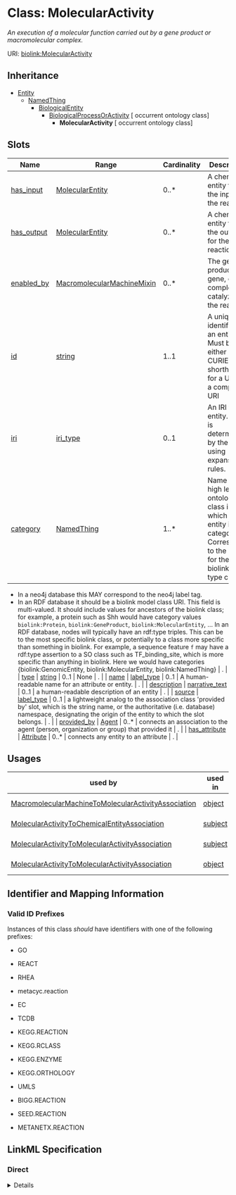 # Class: MolecularActivity
_An execution of a molecular function carried out by a gene product or macromolecular complex._





URI: [biolink:MolecularActivity](https://w3id.org/biolink/vocab/MolecularActivity)




## Inheritance

* [Entity](Entity.md)
    * [NamedThing](NamedThing.md)
        * [BiologicalEntity](BiologicalEntity.md)
            * [BiologicalProcessOrActivity](BiologicalProcessOrActivity.md) [ occurrent ontology class]
                * **MolecularActivity** [ occurrent ontology class]




## Slots

| Name | Range | Cardinality | Description  | Info |
| ---  | --- | --- | --- | --- |
| [has_input](has_input.md) | [MolecularEntity](MolecularEntity.md) | 0..* | A chemical entity that is the input for the reaction  | . |
| [has_output](has_output.md) | [MolecularEntity](MolecularEntity.md) | 0..* | A chemical entity that is the output for the reaction  | . |
| [enabled_by](enabled_by.md) | [MacromolecularMachineMixin](MacromolecularMachineMixin.md) | 0..* | The gene product, gene, or complex that catalyzes the reaction  | . |
| [id](id.md) | [string](string.md) | 1..1 | A unique identifier for an entity. Must be either a CURIE shorthand for a URI or a complete URI  | . |
| [iri](iri.md) | [iri_type](iri_type.md) | 0..1 | An IRI for an entity. This is determined by the id using expansion rules.  | . |
| [category](category.md) | [NamedThing](NamedThing.md) | 1..* | Name of the high level ontology class in which this entity is categorized. Corresponds to the label for the biolink entity type class.
 * In a neo4j database this MAY correspond to the neo4j label tag.
 * In an RDF database it should be a biolink model class URI.
This field is multi-valued. It should include values for ancestors of the biolink class; for example, a protein such as Shh would have category values `biolink:Protein`, `biolink:GeneProduct`, `biolink:MolecularEntity`, ...
In an RDF database, nodes will typically have an rdf:type triples. This can be to the most specific biolink class, or potentially to a class more specific than something in biolink. For example, a sequence feature `f` may have a rdf:type assertion to a SO class such as TF_binding_site, which is more specific than anything in biolink. Here we would have categories {biolink:GenomicEntity, biolink:MolecularEntity, biolink:NamedThing}  | . |
| [type](type.md) | [string](string.md) | 0..1 | None  | . |
| [name](name.md) | [label_type](label_type.md) | 0..1 | A human-readable name for an attribute or entity.  | . |
| [description](description.md) | [narrative_text](narrative_text.md) | 0..1 | a human-readable description of an entity  | . |
| [source](source.md) | [label_type](label_type.md) | 0..1 | a lightweight analog to the association class 'provided by' slot, which is the string name, or the authoritative (i.e. database) namespace, designating the origin of the entity to which the slot belongs.  | . |
| [provided_by](provided_by.md) | [Agent](Agent.md) | 0..* | connects an association to the agent (person, organization or group) that provided it  | . |
| [has_attribute](has_attribute.md) | [Attribute](Attribute.md) | 0..* | connects any entity to an attribute  | . |


## Usages


| used by | used in | type | used |
| ---  | --- | --- | --- |
| [MacromolecularMachineToMolecularActivityAssociation](MacromolecularMachineToMolecularActivityAssociation.md) | [object](object.md) | range | molecular activity |
| [MolecularActivityToChemicalEntityAssociation](MolecularActivityToChemicalEntityAssociation.md) | [subject](subject.md) | range | molecular activity |
| [MolecularActivityToMolecularActivityAssociation](MolecularActivityToMolecularActivityAssociation.md) | [subject](subject.md) | range | molecular activity |
| [MolecularActivityToMolecularActivityAssociation](MolecularActivityToMolecularActivityAssociation.md) | [object](object.md) | range | molecular activity |



## Identifier and Mapping Information


### Valid ID Prefixes

Instances of this class *should* have identifiers with one of the following prefixes:

* GO

* REACT

* RHEA

* metacyc.reaction

* EC

* TCDB

* KEGG.REACTION

* KEGG.RCLASS

* KEGG.ENZYME

* KEGG.ORTHOLOGY

* UMLS

* BIGG.REACTION

* SEED.REACTION

* METANETX.REACTION










## LinkML Specification

<!-- TODO: investigate https://stackoverflow.com/questions/37606292/how-to-create-tabbed-code-blocks-in-mkdocs-or-sphinx -->

### Direct

<details>
```yaml
name: molecular activity
id_prefixes:
- GO
- REACT
- RHEA
- metacyc.reaction
- EC
- TCDB
- KEGG.REACTION
- KEGG.RCLASS
- KEGG.ENZYME
- KEGG.ORTHOLOGY
- UMLS
- BIGG.REACTION
- SEED.REACTION
- METANETX.REACTION
aliases:
- molecular function
- molecular event
- reaction
exact_mappings:
- GO:0003674
- STY:T044
description: An execution of a molecular function carried out by a gene product or
  macromolecular complex.
from_schema: https://w3id.org/biolink/biolink-model
is_a: biological process or activity
mixins:
- occurrent
- ontology class
slot_usage:
  has input:
    name: has input
    description: A chemical entity that is the input for the reaction
    range: molecular entity
  has output:
    name: has output
    description: A chemical entity that is the output for the reaction
    range: molecular entity
  enabled by:
    name: enabled by
    description: The gene product, gene, or complex that catalyzes the reaction
    range: macromolecular machine mixin

```
</details>

### Induced

<details>
```yaml
name: molecular activity
id_prefixes:
- GO
- REACT
- RHEA
- metacyc.reaction
- EC
- TCDB
- KEGG.REACTION
- KEGG.RCLASS
- KEGG.ENZYME
- KEGG.ORTHOLOGY
- UMLS
- BIGG.REACTION
- SEED.REACTION
- METANETX.REACTION
aliases:
- molecular function
- molecular event
- reaction
exact_mappings:
- GO:0003674
- STY:T044
description: An execution of a molecular function carried out by a gene product or
  macromolecular complex.
from_schema: https://w3id.org/biolink/biolink-model
is_a: biological process or activity
mixins:
- occurrent
- ontology class
slot_usage:
  has input:
    name: has input
    description: A chemical entity that is the input for the reaction
    range: molecular entity
  has output:
    name: has output
    description: A chemical entity that is the output for the reaction
    range: molecular entity
  enabled by:
    name: enabled by
    description: The gene product, gene, or complex that catalyzes the reaction
    range: macromolecular machine mixin
attributes:
  has input:
    name: has input
    description: A chemical entity that is the input for the reaction
    from_schema: https://w3id.org/biolink/biolink-model
    is_a: has participant
    domain: occurrent
    multivalued: true
    inherited: true
    alias: has_input
    owner: molecular activity
    range: molecular entity
  has output:
    name: has output
    description: A chemical entity that is the output for the reaction
    from_schema: https://w3id.org/biolink/biolink-model
    is_a: has participant
    domain: occurrent
    multivalued: true
    inherited: true
    alias: has_output
    owner: molecular activity
    range: molecular entity
  enabled by:
    name: enabled by
    description: The gene product, gene, or complex that catalyzes the reaction
    from_schema: https://w3id.org/biolink/biolink-model
    is_a: has participant
    domain: biological process or activity
    multivalued: true
    inherited: true
    alias: enabled_by
    owner: molecular activity
    inverse: enables
    range: macromolecular machine mixin
  id:
    name: id
    exact_mappings:
    - alliancegenome:primaryId
    - gff3:ID
    - gpi:DB_Object_ID
    description: A unique identifier for an entity. Must be either a CURIE shorthand
      for a URI or a complete URI
    in_subset:
    - translator_minimal
    from_schema: https://w3id.org/biolink/biolink-model
    identifier: true
    alias: id
    owner: molecular activity
    range: string
    required: true
  iri:
    name: iri
    exact_mappings:
    - WIKIDATA_PROPERTY:P854
    description: An IRI for an entity. This is determined by the id using expansion
      rules.
    in_subset:
    - translator_minimal
    - samples
    from_schema: https://w3id.org/biolink/biolink-model
    alias: iri
    owner: molecular activity
    range: iri type
  category:
    name: category
    description: "Name of the high level ontology class in which this entity is categorized.\
      \ Corresponds to the label for the biolink entity type class.\n * In a neo4j\
      \ database this MAY correspond to the neo4j label tag.\n * In an RDF database\
      \ it should be a biolink model class URI.\nThis field is multi-valued. It should\
      \ include values for ancestors of the biolink class; for example, a protein\
      \ such as Shh would have category values `biolink:Protein`, `biolink:GeneProduct`,\
      \ `biolink:MolecularEntity`, ...\nIn an RDF database, nodes will typically have\
      \ an rdf:type triples. This can be to the most specific biolink class, or potentially\
      \ to a class more specific than something in biolink. For example, a sequence\
      \ feature `f` may have a rdf:type assertion to a SO class such as TF_binding_site,\
      \ which is more specific than anything in biolink. Here we would have categories\
      \ {biolink:GenomicEntity, biolink:MolecularEntity, biolink:NamedThing}"
    in_subset:
    - translator_minimal
    from_schema: https://w3id.org/biolink/biolink-model
    is_a: type
    domain: entity
    multivalued: true
    designates_type: true
    alias: category
    owner: molecular activity
    is_class_field: true
    range: named thing
    required: true
  type:
    name: type
    exact_mappings:
    - alliancegenome:soTermId
    - gff3:type
    - gpi:DB_Object_Type
    from_schema: https://w3id.org/biolink/biolink-model
    slot_uri: rdf:type
    alias: type
    owner: molecular activity
    range: string
  name:
    name: name
    aliases:
    - label
    - display name
    - title
    exact_mappings:
    - gff3:Name
    - gpi:DB_Object_Name
    narrow_mappings:
    - dct:title
    - WIKIDATA_PROPERTY:P1476
    description: A human-readable name for an attribute or entity.
    in_subset:
    - translator_minimal
    - samples
    from_schema: https://w3id.org/biolink/biolink-model
    slot_uri: rdfs:label
    alias: name
    owner: molecular activity
    range: label type
  description:
    name: description
    aliases:
    - definition
    exact_mappings:
    - IAO:0000115
    - skos:definitions
    narrow_mappings:
    - gff3:Description
    description: a human-readable description of an entity
    in_subset:
    - translator_minimal
    from_schema: https://w3id.org/biolink/biolink-model
    slot_uri: dct:description
    alias: description
    owner: molecular activity
    range: narrative text
  source:
    name: source
    description: a lightweight analog to the association class 'provided by' slot,
      which is the string name, or the authoritative (i.e. database) namespace, designating
      the origin of the entity to which the slot belongs.
    in_subset:
    - translator_minimal
    from_schema: https://w3id.org/biolink/biolink-model
    alias: source
    owner: molecular activity
    range: label type
  provided by:
    name: provided by
    exact_mappings:
    - pav:providedBy
    description: connects an association to the agent (person, organization or group)
      that provided it
    deprecated: This slot is deprecated and replaced by a set of more precise slots
      for describing the source retrieval provenance of an Association.  These include
      'knowledge source' and its descendants 'primary knowledge source', 'original
      knowledge source', and 'aggregator knowledge source'.
    from_schema: https://w3id.org/biolink/biolink-model
    is_a: association slot
    domain: association
    multivalued: true
    alias: provided_by
    owner: molecular activity
    range: agent
  has attribute:
    name: has attribute
    exact_mappings:
    - SIO:000008
    close_mappings:
    - OBI:0001927
    narrow_mappings:
    - OBAN:association_has_subject_property
    - OBAN:association_has_object_property
    - CPT:has_possibly_included_panel_element
    - DRUGBANK:category
    - EFO:is_executed_in
    - HANCESTRO:0301
    - LOINC:has_action_guidance
    - LOINC:has_adjustment
    - LOINC:has_aggregation_view
    - LOINC:has_approach_guidance
    - LOINC:has_divisor
    - LOINC:has_exam
    - LOINC:has_method
    - LOINC:has_modality_subtype
    - LOINC:has_object_guidance
    - LOINC:has_scale
    - LOINC:has_suffix
    - LOINC:has_time_aspect
    - LOINC:has_time_modifier
    - LOINC:has_timing_of
    - NCIT:R88
    - NCIT:eo_disease_has_property_or_attribute
    - NCIT:has_data_element
    - NCIT:has_pharmaceutical_administration_method
    - NCIT:has_pharmaceutical_basic_dose_form
    - NCIT:has_pharmaceutical_intended_site
    - NCIT:has_pharmaceutical_release_characteristics
    - NCIT:has_pharmaceutical_state_of_matter
    - NCIT:has_pharmaceutical_transformation
    - NCIT:is_qualified_by
    - NCIT:qualifier_applies_to
    - NCIT:role_has_domain
    - NCIT:role_has_range
    - INO:0000154
    - HANCESTRO:0308
    - OMIM:has_inheritance_type
    - ORPHA:C016
    - ORPHA:C017
    - RO:0000053
    - RO:0000086
    - RO:0000087
    - SNOMED:has_access
    - SNOMED:has_clinical_course
    - SNOMED:has_count_of_base_of_active_ingredient
    - SNOMED:has_dose_form_administration_method
    - SNOMED:has_dose_form_release_characteristic
    - SNOMED:has_dose_form_transformation
    - SNOMED:has_finding_context
    - SNOMED:has_finding_informer
    - SNOMED:has_inherent_attribute
    - SNOMED:has_intent
    - SNOMED:has_interpretation
    - SNOMED:has_laterality
    - SNOMED:has_measurement_method
    - SNOMED:has_method
    - SNOMED:has_priority
    - SNOMED:has_procedure_context
    - SNOMED:has_process_duration
    - SNOMED:has_property
    - SNOMED:has_revision_status
    - SNOMED:has_scale_type
    - SNOMED:has_severity
    - SNOMED:has_specimen
    - SNOMED:has_state_of_matter
    - SNOMED:has_subject_relationship_context
    - SNOMED:has_surgical_approach
    - SNOMED:has_technique
    - SNOMED:has_temporal_context
    - SNOMED:has_time_aspect
    - SNOMED:has_units
    - UMLS:has_structural_class
    - UMLS:has_supported_concept_property
    - UMLS:has_supported_concept_relationship
    - UMLS:may_be_qualified_by
    description: connects any entity to an attribute
    in_subset:
    - samples
    from_schema: https://w3id.org/biolink/biolink-model
    domain: entity
    multivalued: true
    alias: has_attribute
    owner: molecular activity
    range: attribute

```
</details>